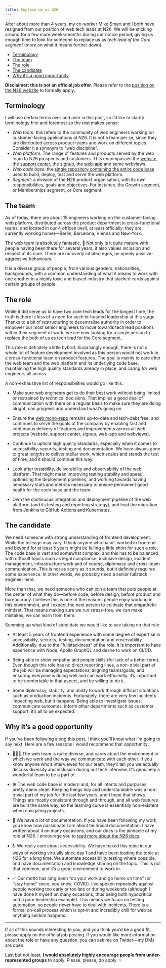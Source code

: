 ```yaml
---
title: Replace me at N26
---
```


After about more than 4 years, my co-worker [Mike Smart](https://twitter.com/smartmike) and I both have resigned from our position of web tech leads at N26. We will be sticking around for a few more weeks/months during our notice period, giving us enough time to look for someone to replace us as _tech lead of the Core segment_ (more on what it means further down).

- [Terminology](#terminology)
- [The team](#the-team)
- [The role](#the-role)
- [The candidate](#the-candidate)
- [Why it’s a good opportunity](#why-its-a-good-opportunity)

**Disclaimer: this is not an official job offer.** Please refer to the [position on the N26 website](https://n26.com/en/careers/positions/2435542?gh_jid=2435542) to formally apply.

## Terminology

I will use certain terms over and over in this post, so I’d like to clarify terminology first and foremost so the rest makes sense:

- _Web team:_ this refers to the community of web engineers working on customer-facing applications at N26. It is not a team per se, since they are distributed across product teams and work on different topics. Consider it a synonym to “web discipline”.
- _Web platform:_ The range of features and products served by the web team to N26 prospects and customers. This encompasses the [website](https://n26.com), the [support center](https://support.n26.com), the [signup](https://get.n26.com), the [web-app](https://app.n26.com) and some webviews.
- _Web code base:_ the [single repository containing the entire code base](/2020/03/25/web-mono-repo-at-n26) used to build, deploy, test and serve the web platform.
- _Segment:_ a division of the N26 product organisation, with its own responsibilities, goals and objectives. For instance, the Growth segment, or Memberships segment, or Core segment.

## The team

As of today, there are about 15 engineers working on the customer-facing web platform, distributed across the product department in cross-functional teams, and located in our 4 offices (well, at least officially; they are currently working home)—Berlin, Barcelona, Vienna and New-York.

The web team is absolutely fantastic. 💖 Not only is it quite mature with people having been there for several years, it also values inclusion and respect at its core. There are no overly inflated egos, no openly passive-aggressive behaviours.

It is a diverse group of people, from various genders, nationalities, backgrounds, with a common understanding of what it means to work with one another in a highly toxic and biased industry that stacked cards against certain groups of people.

## The role

While it did serve us to have two core tech leads for the longest time, the truth is there is less of a need for such bi-headed leadership at this stage. Thanks to a bit of restructuring to decentralise authority in order to empower our most senior engineers to move towards tech lead positions within their segment of work, we are now looking for a single person to replace the both of us as tech lead for the Core segment.

This role is definitely a little hybrid. Surprisingly enough, there is not a whole lot of feature development involved as this person would not work in a cross-functional team on product features. The goal is mainly to care after the web team and the web platform and its underlying code base, maintaining the high quality standards already in place, and caring for web engineers all across.

A non-exhaustive list of responsibilities would go like this:

- Make sure web engineers get to do their best work without being limited or restrained by technical decisions. That implies a good deal of communication with them on a regular basis to make sure they are doing alright, can progress and understand what’s going on.

- Ensure the [web mono-repo](/2020/03/25/web-mono-repo-at-n26) remains up-to-date and tech-debt free, and continues to serve the goals of the company by enabling fast and continuous delivery of features and improvements across all web projects (website, support center, signup, web-app and webviews).

- Continue to uphold high quality standards, especially when it comes to accessibility, security, testing and documentation. We have always gone to great lengths to deliver stellar work, which scales and stands the test of time, and it should continue this way.

- Look after testability, deliverability and observability of the web platform. That might mean improving testing stability and speed, optimising the deployment pipelines, and working towards having necessary stats and metrics necessary to ensure permanent good health for the code base and the team.

- Own the continuous integration and deployment pipeline of the web platform (and its testing and reporting strategy), and lead the migration from Jenkins to GitHub Actions and Kubernetes.

## The candidate

We need someone with strong understanding of frontend development. While the mileage may vary, I think anyone who hasn’t worked in frontend and beyond for at least 5 years might be falling a little short for such a role. The code base is vast and somewhat complex, and this has to be balanced with difficult topics such as legal compliance, inclusive design, incident management, infrastructure work and of course, diplomacy and cross-team communication. This is not as scary as it sounds, but it definitely requires some experience. In other words, we probably need a senior fullstack engineer here.

More than that, we need someone who can join a team that puts people at the center of what they do—before code, before design, before product and bureaucracy. I believe this is one of the reasons people enjoy working in this environment, and I expect the next person to cultivate that empathetic mindset. That means making sure we run stress-free, we can make mistakes, we can learn from them.

Summing up what kind of candidate we would like to see taking on that role:

- At least 5 years of frontend experience with some degree of expertise in accessibility, security, testing, documentation and observability. Additionally, due to the “fullstackiness” of the role, it is important to have experience with Node, Apollo GraphQL and desire to work on CI/CD.

- Being able to show empathy and people skills (for lack of a better term). Even though this role has no direct reporting lines, a non-trivial part of the job will be managing expectations, aligning teams/goals, and ensuring everyone is doing well and can work efficiently. It’s important to be comfortable in that aspect, and be willing to do it.

- Some diplomacy, stability, and ability to work through difficult situations such as production incidents. Fortunately, there are very few incidents impacting web, but it happens. Being able to investigate issues, communicate outcomes, inform other departments such as customer support; it’s all to be expected.

## Why it’s a good opportunity

If you’ve been following along this post, I think you’ll know what I’m going to say next. Here are a few reasons I would recommend that opportunity:

- 👩🏽‍💻 The web team is quite diverse, and cares about the environment in which we work and the way we communicate with each other. If you know anyone who’s interviewed for our team, they’ll tell you we actually discuss diversity and inclusion during out tech interview. It’s genuinely a wonderful team to be a part of.

- ⚙️ The web code base is modern and, for all intents and purposes, pretty damn clean. Keeping things tidy and understandable was a non-trivial part of my job for the last few years, and I hope that shows. Things are mostly consistent through and through, and all web features are built the same way, so the learning curve is essentially non-existent when navigating projects.

- 📖 We have _a lot_ of documentation. If you have been following my work, you know how passionate I am about technical documentation. I have written about it on many occasions, and our docs is the pinnacle of my role at N26. I encourage you to [read more about the N26 docs](/2020/01/23/technical-documentation-for-everyone).

- ♿️ We really care about accessibility. We have baked this topic in our ways of working virtually since day 1 and have been leading the topic at N26 for a long time. We automate accessibility testing where possible, and have documentation and knowledge sharing on the topic. This is not that common, and it’s a great environment to work in.

- ✅ Our motto has long been “do your work and go home on time” (or “stay home” since, you know, COVID). I’ve spoken repeatedly against people working too early or too late or during weekends (although I have done it myself on many occasions, thus being both hypocritical and a poor leadership example). This means we focus on testing automation, so people _never_ have to deal with incidents. There is a formal on-call process which is opt-in and incredibly chill for web as anything seldom happens.

---

If all of this sounds interesting to you, and you think you’d be a good fit, please apply on the official job posting. If you would like more information about the role or have any question, you can ask me on Twitter—my DMs are open.

Last but not least, **I would absolutely highly encourage people from under-represented groups** to apply. Please, please, do apply. ✨
